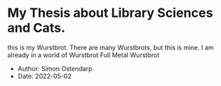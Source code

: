 # My Thesis about Library Sciences and Cats.
this is my Wurstbrot. There are many Wurstbrots, but this is mine.
I am already in a world of Wurstbrot
Full Metal Wurstbrot

 - Author: Simon Ostendarp
 - Date: 2022-05-02
